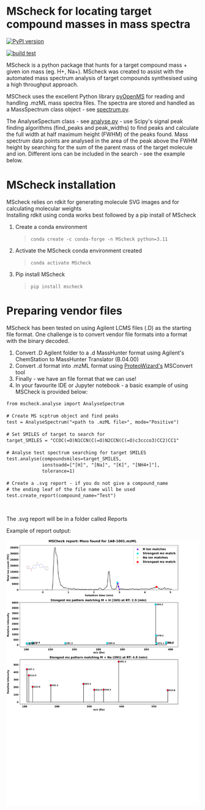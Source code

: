 # <a name="MScheck for locating target compound masses in mass spectra"></a>**MScheck for locating target compound masses in mass spectra**

[//]: # "Badges"

[![PyPI version](https://badge.fury.io/py/mscheck.svg)](https://badge.fury.io/py/mscheck)

[![build test](https://github.com/waztom/mscheck/actions/workflows/build-test.yml/badge.svg)](https://github.com/waztom/mscheck/actions/workflows/build-test.yml)

MScheck is a python package that hunts for a target compound mass + given ion mass (eg. H+, Na+).
MScheck was created to assist with the automated mass spectrum analysis of target compounds synthesised using
a high throughput approach.

MSCheck uses the excellent Python library [pyOpenMS](https://pyopenms.readthedocs.io/en/latest/index.html) for reading and handling .mzML mass spectra files. The spectra are stored and handled as a MassSpectrum class object - see [spectrum.py](https://github.com/Waztom/mscheck/blob/master/mscheck/spectrum.py).

The AnalyseSpectum class - see [analyse.py](https://github.com/Waztom/mscheck/blob/master/mscheck/analyse.py) - use Scipy's signal peak finding algorithms (find_peaks and peak_widths) to find peaks and calculate the full width at half maximum height (FWHM) of the peaks found. Mass spectrum data points are analysed in the area of the peak above the FWHM height by searching for the sum of the parent mass of the target molecule and ion. Different ions can be included in the search - see the example below.

# <a name="MScheck installation"></a>**MScheck installation**

MScheck relies on rdkit for generating molecule SVG images and for calculating molecular weights<br>
Installing rdkit using conda works best followed by a pip install of MScheck<br>

1. Create a conda environment

   > `conda create -c conda-forge -n MScheck python=3.11`

2. Activate the MScheck conda environment created

   > `conda activate MScheck`

3. Pip install MScheck
   > `pip install mscheck`

# <a name="Preparing vendor files"></a>**Preparing vendor files**

MScheck has been tested on using Agilent LCMS files (.D) as the starting file format. One challenge is to convert vendor file formats into
a format with the binary decoded.

1. Convert .D Agilent folder to a .d MassHunter format using Agilent's ChemStation to MassHunter Translator (B.04.00)
2. Convert .d format into .mzML format using [ProteoWizard's](http://proteowizard.sourceforge.net/) MSConvert tool
3. Finally - we have an file format that we can use!
4. In your favourite IDE or Jupyter notebook - a basic example of using MSCheck is provided below:<br>

```
from mscheck.analyse import AnalyseSpectrum

# Create MS scptrum object and find peaks
test = AnalyseSpectrum("<path to .mzML file>", mode="Positive")

# Set SMILES of target to search for
target_SMILES = "CCOC(=O)N1CCN(C(=O)N2CCN(C(=O)c3ccco3)CC2)CC1"

# Analyse test spectrum searching for target SMILES
test.analyse(compoundsmiles=target_SMILES,
             ionstoadd=["[H]", "[Na]", "[K]", "[NH4+]"],
             tolerance=1)

# Create a .svg report - if you do not give a compound_name
# the ending leaf of the file name will be used
test.create_report(compound_name="Test")
```

 <br>

The .svg report will be in a folder called Reports

Example of report output:<br>

<p align="center">
<img src="images/report.svg" width="600px">
</p>
